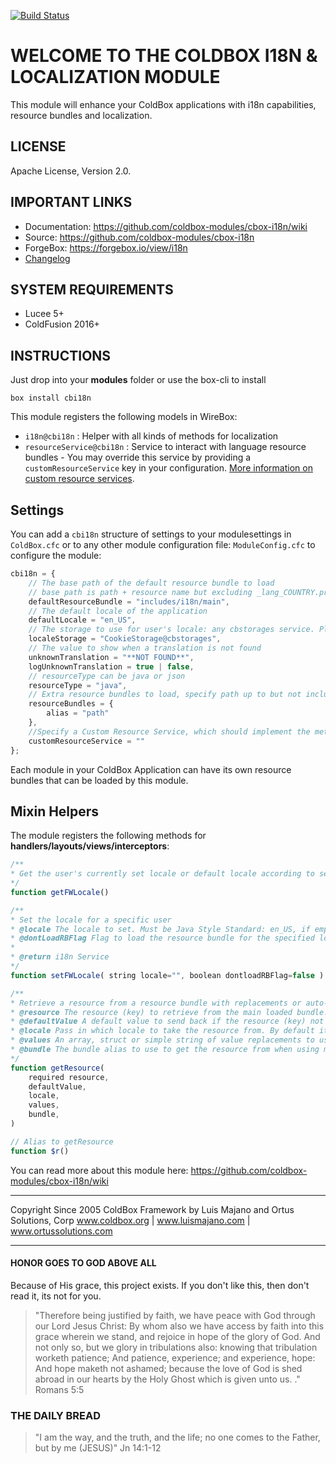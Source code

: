 [![Build Status](https://travis-ci.org/coldbox-modules/cbox-i18n.svg?branch=development)](https://travis-ci.org/coldbox-modules/cbox-i18n)

# WELCOME TO THE COLDBOX I18N & LOCALIZATION MODULE
This module will enhance your ColdBox applications with i18n capabilities,
resource bundles and localization.

## LICENSE
Apache License, Version 2.0.

## IMPORTANT LINKS
- Documentation: https://github.com/coldbox-modules/cbox-i18n/wiki
- Source: https://github.com/coldbox-modules/cbox-i18n
- ForgeBox: https://forgebox.io/view/i18n
- [Changelog](changelog.md)

## SYSTEM REQUIREMENTS
- Lucee 5+
- ColdFusion 2016+

## INSTRUCTIONS

Just drop into your **modules** folder or use the box-cli to install

`box install cbi18n`

This module registers the following models in WireBox:

- `i18n@cbi18n` : Helper with all kinds of methods for localization
- `resourceService@cbi18n` : Service to interact with language resource bundles - You may override this service by providing a `customResourceService` key in your configuration.  [More information on custom resource services](https://github.com/coldbox-modules/cbox-i18n/wiki/Custom-Resource-Services).

## Settings
You can add a `cbi18n` structure of settings to your modulesettings in  `ColdBox.cfc` or to any other module configuration file: `ModuleConfig.cfc` to configure the module:

```js
cbi18n = {
    // The base path of the default resource bundle to load
    // base path is path + resource name but excluding _lang_COUNTRY.properties
    defaultResourceBundle = "includes/i18n/main",
    // The default locale of the application
    defaultLocale = "en_US",
    // The storage to use for user's locale: any cbstorages service. Please use full wirebox ID
    localeStorage = "CookieStorage@cbstorages",
    // The value to show when a translation is not found
    unknownTranslation = "**NOT FOUND**",
    logUnknownTranslation = true | false,
    // resourceType can be java or json
    resourceType = "java",
    // Extra resource bundles to load, specify path up to but not including _lang_COUNTRY.properties here
    resourceBundles = {
        alias = "path"
    },
    //Specify a Custom Resource Service, which should implement the methods or extend the base i18n ResourceService ( e.g. - using a database to store i18n )
    customResourceService = ""
};
```

Each module in your ColdBox Application can have its own resource bundles that can be loaded by this module.

## Mixin Helpers
The module registers the following methods for **handlers/layouts/views/interceptors**:

```js
/**
* Get the user's currently set locale or default locale according to settings
*/
function getFWLocale()

/**
* Set the locale for a specific user
* @locale The locale to set. Must be Java Style Standard: en_US, if empty it will default to the default locale
* @dontLoadRBFlag Flag to load the resource bundle for the specified locale (If not already loaded)
* 
* @return i18n Service
*/
function setFWLocale( string locale="", boolean dontloadRBFlag=false )

/**
* Retrieve a resource from a resource bundle with replacements or auto-loading
* @resource The resource (key) to retrieve from the main loaded bundle.
* @defaultValue A default value to send back if the resource (key) not found
* @locale Pass in which locale to take the resource from. By default it uses the user's current set locale
* @values An array, struct or simple string of value replacements to use on the resource string
* @bundle The bundle alias to use to get the resource from when using multiple resource bundles. By default the bundle name used is 'default'
*/
function getResource(
    required resource,
    defaultValue,
    locale,
    values,
    bundle,
)

// Alias to getResource
function $r()
```

You can read more about this module here: https://github.com/coldbox-modules/cbox-i18n/wiki

********************************************************************************
Copyright Since 2005 ColdBox Framework by Luis Majano and Ortus Solutions, Corp
www.coldbox.org | www.luismajano.com | www.ortussolutions.com
********************************************************************************
#### HONOR GOES TO GOD ABOVE ALL
Because of His grace, this project exists. If you don't like this, then don't read it, its not for you.

>"Therefore being justified by faith, we have peace with God through our Lord Jesus Christ:
By whom also we have access by faith into this grace wherein we stand, and rejoice in hope of the glory of God.
And not only so, but we glory in tribulations also: knowing that tribulation worketh patience;
And patience, experience; and experience, hope:
And hope maketh not ashamed; because the love of God is shed abroad in our hearts by the 
Holy Ghost which is given unto us. ." Romans 5:5

### THE DAILY BREAD
 > "I am the way, and the truth, and the life; no one comes to the Father, but by me (JESUS)" Jn 14:1-12